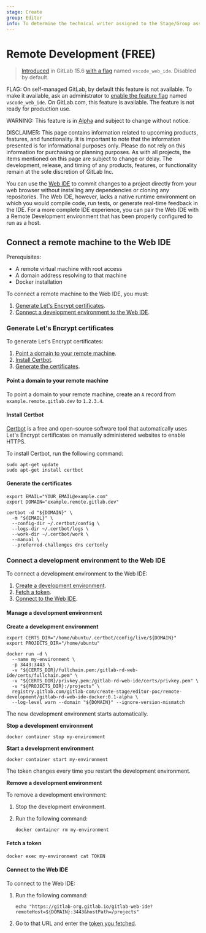 ```yaml
---
stage: Create
group: Editor
info: To determine the technical writer assigned to the Stage/Group associated with this page, see https://about.gitlab.com/handbook/product/ux/technical-writing/#assignments
---
```


# Remote Development **(FREE)**

> [Introduced](https://gitlab.com/gitlab-org/gitlab/-/merge_requests/95169) in GitLab 15.6 [with a flag](../../../administration/feature_flags.md) named `vscode_web_ide`. Disabled by default.

FLAG:
On self-managed GitLab, by default this feature is not available. To make it available, ask an administrator to [enable the feature flag](../../../administration/feature_flags.md) named `vscode_web_ide`. On GitLab.com, this feature is available. The feature is not ready for production use.

WARNING:
This feature is in [Alpha](../../../policy/alpha-beta-support.md#alpha-features) and subject to change without notice.

DISCLAIMER:
This page contains information related to upcoming products, features, and functionality.
It is important to note that the information presented is for informational purposes only.
Please do not rely on this information for purchasing or planning purposes.
As with all projects, the items mentioned on this page are subject to change or delay.
The development, release, and timing of any products, features, or functionality remain at the
sole discretion of GitLab Inc.

You can use the [Web IDE](../web_ide/index.md) to commit changes to a project directly from your web browser without installing any dependencies or cloning any repositories. The Web IDE, however, lacks a native runtime environment on which you would compile code, run tests, or generate real-time feedback in the IDE. For a more complete IDE experience, you can pair the Web IDE with a Remote Development environment that has been properly configured to run as a host.

## Connect a remote machine to the Web IDE

Prerequisites:

- A remote virtual machine with root access
- A domain address resolving to that machine
- Docker installation

To connect a remote machine to the Web IDE, you must:

1. [Generate Let's Encrypt certificates](#generate-lets-encrypt-certificates).
1. [Connect a development environment to the Web IDE](#connect-a-development-environment-to-the-web-ide).

### Generate Let's Encrypt certificates

To generate Let's Encrypt certificates:

1. [Point a domain to your remote machine](#point-a-domain-to-your-remote-machine).
1. [Install Certbot](#install-certbot).
1. [Generate the certificates](#generate-the-certificates).

#### Point a domain to your remote machine

To point a domain to your remote machine, create an `A` record from `example.remote.gitlab.dev` to `1.2.3.4`.

#### Install Certbot

[Certbot](https://certbot.eff.org/) is a free and open-source software tool that automatically uses Let's Encrypt certificates on manually administered websites to enable HTTPS.

To install Certbot, run the following command:

```shell
sudo apt-get update
sudo apt-get install certbot
```

#### Generate the certificates

```shell
export EMAIL="YOUR_EMAIL@example.com"
export DOMAIN="example.remote.gitlab.dev"

certbot -d "${DOMAIN}" \
  -m "${EMAIL}" \
  --config-dir ~/.certbot/config \
  --logs-dir ~/.certbot/logs \
  --work-dir ~/.certbot/work \
  --manual \
  --preferred-challenges dns certonly
```

### Connect a development environment to the Web IDE

To connect a development environment to the Web IDE:

1. [Create a development environment](#manage-a-development-environment).
1. [Fetch a token](#fetch-a-token).
1. [Connect to the Web IDE](#connect-to-the-web-ide).

#### Manage a development environment

**Create a development environment**

```shell
export CERTS_DIR="/home/ubuntu/.certbot/config/live/${DOMAIN}"
export PROJECTS_DIR="/home/ubuntu"

docker run -d \
  --name my-environment \
  -p 3443:3443 \
  -v "${CERTS_DIR}/fullchain.pem:/gitlab-rd-web-ide/certs/fullchain.pem" \
  -v "${CERTS_DIR}/privkey.pem:/gitlab-rd-web-ide/certs/privkey.pem" \
  -v "${PROJECTS_DIR}:/projects" \
  registry.gitlab.com/gitlab-com/create-stage/editor-poc/remote-development/gitlab-rd-web-ide-docker:0.1-alpha \
  --log-level warn --domain "${DOMAIN}" --ignore-version-mismatch
```

The new development environment starts automatically.

**Stop a development environment**

```shell
docker container stop my-environment
```

**Start a development environment**

```shell
docker container start my-environment
```

The token changes every time you restart the development environment.

**Remove a development environment**

To remove a development environment:

1. Stop the development environment.
1. Run the following command:

   ```shell
   docker container rm my-environment
   ```

#### Fetch a token

```shell
docker exec my-environment cat TOKEN
```

#### Connect to the Web IDE

To connect to the Web IDE:

1. Run the following command:

   ```shell
   echo "https://gitlab-org.gitlab.io/gitlab-web-ide?remoteHost=${DOMAIN}:3443&hostPath=/projects"
   ```

1. Go to that URL and enter the [token you fetched](#fetch-a-token).
